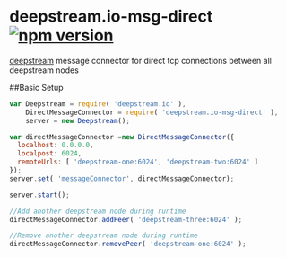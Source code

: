 deepstream.io-msg-direct [![npm version](https://badge.fury.io/js/deepstream.io-msg-direct.svg)](http://badge.fury.io/js/deepstream.io-msg-direct)
======================

[deepstream](http://deepstream.io) message connector for direct tcp connections between all deepstream nodes


##Basic Setup
```javascript
var Deepstream = require( 'deepstream.io' ),
    DirectMessageConnector = require( 'deepstream.io-msg-direct' ),
    server = new Deepstream();

var directMessageConnector =new DirectMessageConnector({
  localhost: 0.0.0.0,
  localpost: 6024,
  remoteUrls: [ 'deepstream-one:6024', 'deepstream-two:6024' ]
});
server.set( 'messageConnector', directMessageConnector);

server.start();

//Add another deepstream node during runtime
directMessageConnector.addPeer( 'deepstream-three:6024' );

//Remove another deepstream node during runtime
directMessageConnector.removePeer( 'deepstream-one:6024' );
```


